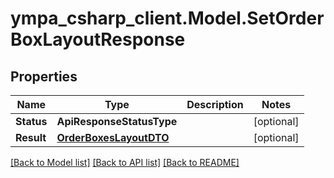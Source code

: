 # ympa_csharp_client.Model.SetOrderBoxLayoutResponse

## Properties

Name | Type | Description | Notes
------------ | ------------- | ------------- | -------------
**Status** | **ApiResponseStatusType** |  | [optional] 
**Result** | [**OrderBoxesLayoutDTO**](OrderBoxesLayoutDTO.md) |  | [optional] 

[[Back to Model list]](../README.md#documentation-for-models) [[Back to API list]](../README.md#documentation-for-api-endpoints) [[Back to README]](../README.md)

